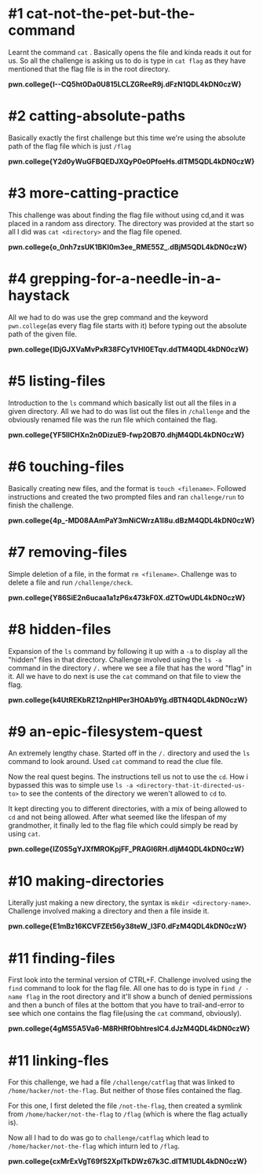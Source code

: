 # #1 cat-not-the-pet-but-the-command

Learnt the command `cat` . Basically opens the file and kinda reads it out for us. So all the challenge is asking us to do is type in `cat flag` as they have mentioned that the flag file is in the root directory.

**pwn.college{I--CQ5ht0Da0U815LCLZGReeR9j.dFzN1QDL4kDN0czW}**

# #2 catting-absolute-paths

Basically exactly the first challenge but this time we're using the absolute path of the flag file which is just `/flag`

**pwn.college{Y2d0yWuGFBQEDJXQyP0e0PfoeHs.dlTM5QDL4kDN0czW}**

# #3 more-catting-practice

This challenge was about finding the flag file without using cd,and it was placed in a random ass directory. The directory was provided at the start so all I did was `cat <directory>` and the flag file opened.

**pwn.college{o_0nh7zsUK1BKI0m3ee_RME55Z_.dBjM5QDL4kDN0czW}**

# #4 grepping-for-a-needle-in-a-haystack

All we had to do was use the grep command and the keyword `pwn.college`(as every flag file starts with it) before typing out the absolute path of the given file.

**pwn.college{IDjGJXVaMvPxR38FCy1VHl0ETqv.ddTM4QDL4kDN0czW}**

# #5 listing-files

Introduction to the `ls` command which basically list out all the files in a given directory. All we had to do was list out the files in `/challenge` and the obviously renamed file was the run file which contained the flag.

**pwn.college{YF5llCHXn2n0DizuE9-fwp2OB70.dhjM4QDL4kDN0czW}**

# #6 touching-files

Basically creating new files, and the format is `touch <filename>`. Followed instructions and created the two prompted files and ran `challenge/run` to finish the challenge.

**pwn.college{4p_-MD08AAmPaY3mNiCWrzA1I8u.dBzM4QDL4kDN0czW}**

# #7 removing-files


Simple deletion of a file, in the format `rm <filename>`.
Challenge was to delete a file and run `/challenge/check`.

**pwn.college{Y86SiE2n6ucaa1a1zP6x473kF0X.dZTOwUDL4kDN0czW}**

# #8 hidden-files

Expansion of the `ls` command by following it up with a `-a` to display all the "hidden" files in that directory. Challenge involved using the `ls -a` command in the directory `/.` where we see a file that has the word "flag" in it. All we have to do next is use the `cat` command on that file to view the flag.

**pwn.college{k4UtREKbRZ12npHlPer3HOAb9Yg.dBTN4QDL4kDN0czW}**

# #9 an-epic-filesystem-quest

An extremely lengthy chase. Started off in the `/.` directory and used the `ls` command to look around. Used `cat` command to read the clue file. 

Now the real quest begins. The instructions tell us not to use the `cd`. How i bypassed this was to simple use `ls -a <directory-that-it-directed-us-to>` to see the contents of the directory we weren't allowed to `cd` to. 

It kept directing you to different directories, with a mix of being allowed to `cd` and not being allowed. After what seemed like the lifespan of my grandmother, it finally led to the flag file which could simply be read by using `cat`.

**pwn.college{IZ0S5gYJXfMROKpjFF_PRAGl6RH.dljM4QDL4kDN0czW}**

# #10 making-directories

Literally just making a new directory, the syntax is `mkdir <directory-name>`. Challenge involved making a directory and then a file inside it.

**pwn.college{E1mBz16KCVFZEt56y38teW_l3F0.dFzM4QDL4kDN0czW}**


# #11 finding-files

First look into the terminal version of CTRL+F. Challenge involved using the `find` command to look for the flag file. All one has to do is type in `find / -name flag` in the root directory and it'll show a bunch of denied permissions and then a bunch of files at the bottom that you have to trail-and-error to see which one contains the flag file(using the `cat` command, obviously).

**pwn.college{4gMS5A5Va6-M8RHRfObhtreslC4.dJzM4QDL4kDN0czW}**

# #11 linking-fles

For this challenge, we had a file `/challenge/catflag` that was linked to  `/home/hacker/not-the-flag`. But neither of those files contained the flag.

 For this one, I first deleted the file `/not-the-flag`, then created a symlink from `/home/hacker/not-the-flag` to `/flag` (which is where the flag actually is). 
 
 Now all I had to do was go to `challenge/catflag` which lead to `/home/hacker/not-the-flag` which inturn led to `/flag`.
 
 **pwn.college{cxMrExVgT69fS2XpITkDWz67k3C.dlTM1UDL4kDN0czW}**
 
 